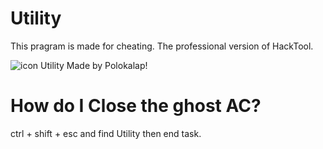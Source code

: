 # Utility
This pragram is made for cheating. The professional version of HackTool.

![icon](https://github.com/Polokalap/Utility/assets/116758671/b1fe1b9f-6fc2-4a27-8d4e-cd32e03f1bf3)
Utility
Made by Polokalap!

# How do I Close the ghost AC?

ctrl + shift + esc and find Utility then end task.
